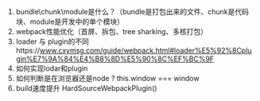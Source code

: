 

1. bundle\chunk\module是什么？（bundle是打包出来的文件、chunk是代码块、module是开发中的单个模块）
2. webpack性能优化（首屏、拆包、tree sharking、多核打包） 
3. loader 与 plugin的不同https://www.cxymsg.com/guide/webpack.html#loader%E5%92%8Cplugin%E7%9A%84%E4%B8%8D%E5%90%8C%EF%BC%9F
4. 如何实现lodar和plugin 
5. 如何判断是在浏览器还是node ? this.window === window
6. build速度提升 HardSourceWebpackPlugin()




      